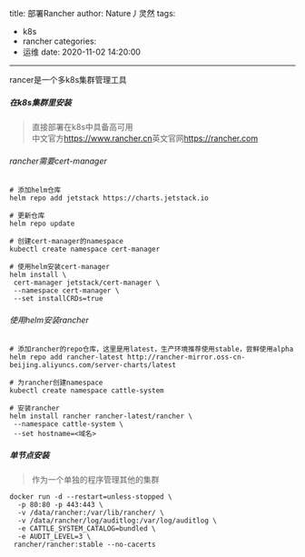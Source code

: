 title: 部署Rancher
author: Nature丿灵然
tags:
  - k8s
  - rancher
categories:
  - 运维
date: 2020-11-02 14:20:00
---
rancer是一个多k8s集群管理工具

<!--more-->

##### 在k8s集群里安装

>直接部署在k8s中具备高可用 \
>中文官方<https://www.rancher.cn>英文官网<https://rancher.com>

###### rancher需要cert-manager

```shell
# 添加helm仓库
helm repo add jetstack https://charts.jetstack.io

# 更新仓库
helm repo update

# 创建cert-manager的namespace
kubectl create namespace cert-manager

# 使用helm安装cert-manager
helm install \
 cert-manager jetstack/cert-manager \
 --namespace cert-manager \
 --set installCRDs=true
```

###### 使用helm安装rancher

```shell
# 添加rancher的repo仓库，这里是用latest，生产环境推荐使用stable，尝鲜使用alpha
helm repo add rancher-latest http://rancher-mirror.oss-cn-beijing.aliyuncs.com/server-charts/latest

# 为rancher创建namespace
kubectl create namespace cattle-system

# 安装rancher
helm install rancher rancher-latest/rancher \
 --namespace cattle-system \
 --set hostname=<域名>
```

##### 单节点安装

> 作为一个单独的程序管理其他的集群

```shell
docker run -d --restart=unless-stopped \
  -p 80:80 -p 443:443 \
  -v /data/rancher:/var/lib/rancher/ \
  -v /data/rancher/log/auditlog:/var/log/auditlog \
  -e CATTLE_SYSTEM_CATALOG=bundled \
  -e AUDIT_LEVEL=3 \
 rancher/rancher:stable --no-cacerts
 ```
